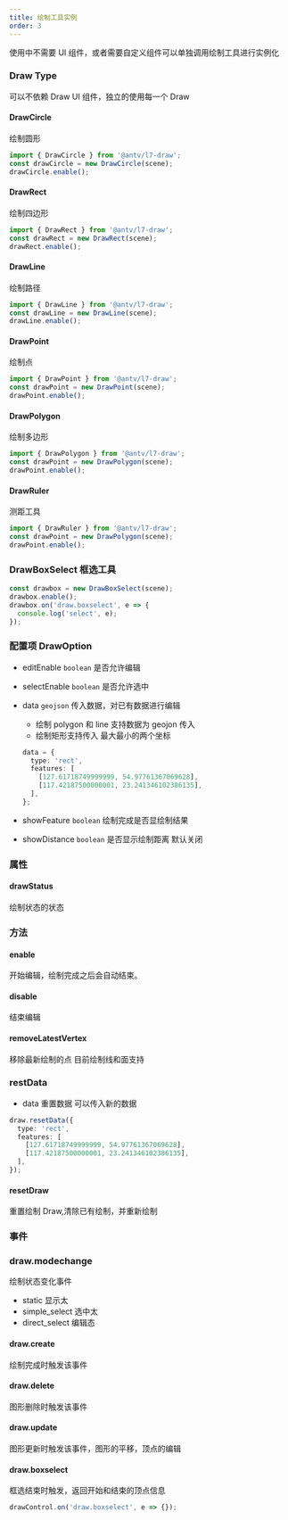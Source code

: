 ```yaml
---
title: 绘制工具实例
order: 3
---
```


使用中不需要 UI 组件，或者需要自定义组件可以单独调用绘制工具进行实例化

### Draw Type

可以不依赖 Draw UI 组件，独立的使用每一个 Draw

#### DrawCircle

绘制圆形

```javascript
import { DrawCircle } from '@antv/l7-draw';
const drawCircle = new DrawCircle(scene);
drawCircle.enable();
```

#### DrawRect

绘制四边形

```javascript
import { DrawRect } from '@antv/l7-draw';
const drawRect = new DrawRect(scene);
drawRect.enable();
```

#### DrawLine

绘制路径

```javascript
import { DrawLine } from '@antv/l7-draw';
const drawLine = new DrawLine(scene);
drawLine.enable();
```

#### DrawPoint

绘制点

```javascript
import { DrawPoint } from '@antv/l7-draw';
const drawPoint = new DrawPoint(scene);
drawPoint.enable();
```

#### DrawPolygon

绘制多边形

```javascript
import { DrawPolygon } from '@antv/l7-draw';
const drawPoint = new DrawPolygon(scene);
drawPoint.enable();
```

#### DrawRuler

测距工具

```javascript
import { DrawRuler } from '@antv/l7-draw';
const drawPoint = new DrawPolygon(scene);
drawPoint.enable();
```

### DrawBoxSelect 框选工具

```js
const drawbox = new DrawBoxSelect(scene);
drawbox.enable();
drawbox.on('draw.boxselect', e => {
  console.log('select', e);
});
```

### 配置项 DrawOption

- editEnable `boolean` 是否允许编辑
- selectEnable `boolean` 是否允许选中
- data `geojson` 传入数据，对已有数据进行编辑

  - 绘制 polygon 和 line 支持数据为 geojon 传入
  - 绘制矩形支持传入 最大最小的两个坐标

  ```ts
  data = {
    type: 'rect',
    features: [
      [127.61718749999999, 54.97761367069628],
      [117.42187500000001, 23.241346102386135],
    ],
  };
  ```

- showFeature `boolean` 绘制完成是否显绘制结果
- showDistance `boolean` 是否显示绘制距离 默认关闭

### 属性

#### drawStatus

绘制状态的状态

### 方法

#### enable

开始编辑，绘制完成之后会自动结束。

#### disable

结束编辑

#### removeLatestVertex

移除最新绘制的点
目前绘制线和面支持

### restData

- data
  重置数据 可以传入新的数据

```ts
draw.resetData({
  type: 'rect',
  features: [
    [127.61718749999999, 54.97761367069628],
    [117.42187500000001, 23.241346102386135],
  ],
});
```

#### resetDraw

重置绘制 Draw,清除已有绘制，并重新绘制

### 事件

### draw.modechange

绘制状态变化事件

- static 显示太
- simple_select 选中太
- direct_select 编辑态

#### draw.create

绘制完成时触发该事件

#### draw.delete

图形删除时触发该事件

#### draw.update

图形更新时触发该事件，图形的平移，顶点的编辑

#### draw.boxselect

框选结束时触发，返回开始和结束的顶点信息

```javascript
drawControl.on('draw.boxselect', e => {});
```
